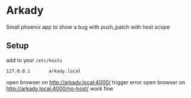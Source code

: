 # Arkady

Small phoenix app to show a bug with push_patch with host scope


## Setup

add to your `/etc/hosts`

```shell
127.0.0.1       arkady.local
```

open browser on http://arkady.local:4000/ trigger error
open browser on http://arkady.local:4000/no-host/ work fine
